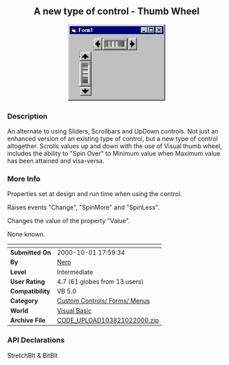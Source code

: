 ﻿<div align="center">

## A new type of control \- Thumb Wheel

<img src="PIC20001021915133031.jpg">
</div>

### Description

An alternate to using Sliders, Scrollbars and UpDown controls. Not just an enhanced version of an existing type of control, but a new type of control altogether. Scrolls values up and down with the use of Visual thumb wheel, includes the ability to "Spin Over" to Minimum value when Maximum value has been attained and visa-versa.
 
### More Info
 
Properties set at design and run time when using the control.

Raises events "Change", "SpinMore" and "SpinLess".

Changes the value of the property "Value".

None known.


<span>             |<span>
---                |---
**Submitted On**   |2000-10-01 17:59:34
**By**             |[Nero](https://github.com/Planet-Source-Code/PSCIndex/blob/master/ByAuthor/nero.md)
**Level**          |Intermediate
**User Rating**    |4.7 (61 globes from 13 users)
**Compatibility**  |VB 5\.0
**Category**       |[Custom Controls/ Forms/  Menus](https://github.com/Planet-Source-Code/PSCIndex/blob/master/ByCategory/custom-controls-forms-menus__1-4.md)
**World**          |[Visual Basic](https://github.com/Planet-Source-Code/PSCIndex/blob/master/ByWorld/visual-basic.md)
**Archive File**   |[CODE\_UPLOAD103821022000\.zip](https://github.com/Planet-Source-Code/nero-a-new-type-of-control-thumb-wheel__1-11856/archive/master.zip)

### API Declarations

StretchBlt & BitBlt





